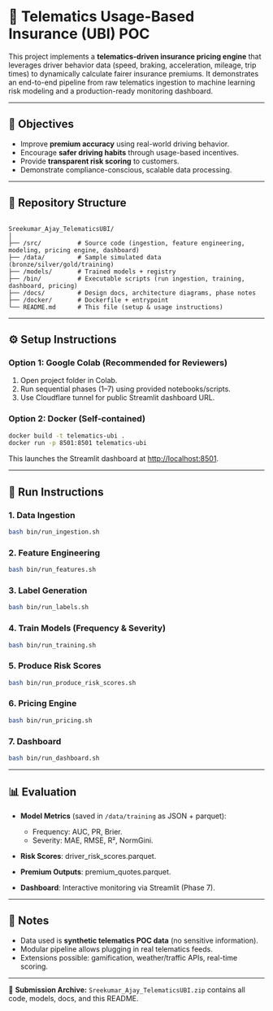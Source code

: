 # 🚗 Telematics Usage-Based Insurance (UBI) POC

This project implements a **telematics-driven insurance pricing engine** that leverages driver behavior data (speed, braking, acceleration, mileage, trip times) to dynamically calculate fairer insurance premiums. It demonstrates an end-to-end pipeline from raw telematics ingestion to machine learning risk modeling and a production-ready monitoring dashboard.

---

## 📌 Objectives
- Improve **premium accuracy** using real-world driving behavior.
- Encourage **safer driving habits** through usage-based incentives.
- Provide **transparent risk scoring** to customers.
- Demonstrate compliance-conscious, scalable data processing.

---

## 📂 Repository Structure
````

Sreekumar_Ajay_TelematicsUBI/
│
├── /src/          # Source code (ingestion, feature engineering, modeling, pricing engine, dashboard)
├── /data/         # Sample simulated data (bronze/silver/gold/training)
├── /models/       # Trained models + registry
├── /bin/          # Executable scripts (run ingestion, training, dashboard, pricing)
├── /docs/         # Design docs, architecture diagrams, phase notes
├── /docker/       # Dockerfile + entrypoint
└── README.md      # This file (setup & usage instructions)

````

---

## ⚙️ Setup Instructions

### Option 1: Google Colab (Recommended for Reviewers)
1. Open project folder in Colab.  
2. Run sequential phases (1–7) using provided notebooks/scripts.  
3. Use Cloudflare tunnel for public Streamlit dashboard URL.

### Option 2: Docker (Self-contained)
```bash
docker build -t telematics-ubi .
docker run -p 8501:8501 telematics-ubi
````

This launches the Streamlit dashboard at [http://localhost:8501](http://localhost:8501).

---

## 🚀 Run Instructions

### 1. Data Ingestion

```bash
bash bin/run_ingestion.sh
```

### 2. Feature Engineering

```bash
bash bin/run_features.sh
```

### 3. Label Generation

```bash
bash bin/run_labels.sh
```

### 4. Train Models (Frequency & Severity)

```bash
bash bin/run_training.sh
```

### 5. Produce Risk Scores

```bash
bash bin/run_produce_risk_scores.sh
```

### 6. Pricing Engine

```bash
bash bin/run_pricing.sh
```

### 7. Dashboard

```bash
bash bin/run_dashboard.sh
```

---

## 📊 Evaluation

* **Model Metrics** (saved in `/data/training` as JSON + parquet):

  * Frequency: AUC, PR, Brier.
  * Severity: MAE, RMSE, R², NormGini.
* **Risk Scores**: driver_risk_scores.parquet.
* **Premium Outputs**: premium_quotes.parquet.
* **Dashboard**: Interactive monitoring via Streamlit (Phase 7).

---

## 📝 Notes

* Data used is **synthetic telematics POC data** (no sensitive information).
* Modular pipeline allows plugging in real telematics feeds.
* Extensions possible: gamification, weather/traffic APIs, real-time scoring.

---

📌 **Submission Archive:** `Sreekumar_Ajay_TelematicsUBI.zip` contains all code, models, docs, and this README.
